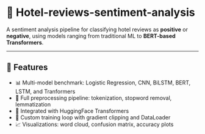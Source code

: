 # 🏨 Hotel-reviews-sentiment-analysis

A sentiment analysis pipeline for classifying hotel reviews as **positive** or **negative**, using models ranging from traditional ML to **BERT-based Transformers**.

---

## 📌 Features

- 📊 Multi-model benchmark: Logistic Regression, CNN, BiLSTM, BERT, LSTM, and Tranformers
- 🧼 Full preprocessing pipeline: tokenization, stopword removal, lemmatization
- 🤗 Integrated with HuggingFace Transformers
- 🔁 Custom training loop with gradient clipping and DataLoader
- 📈 Visualizations: word cloud, confusion matrix, accuracy plots
